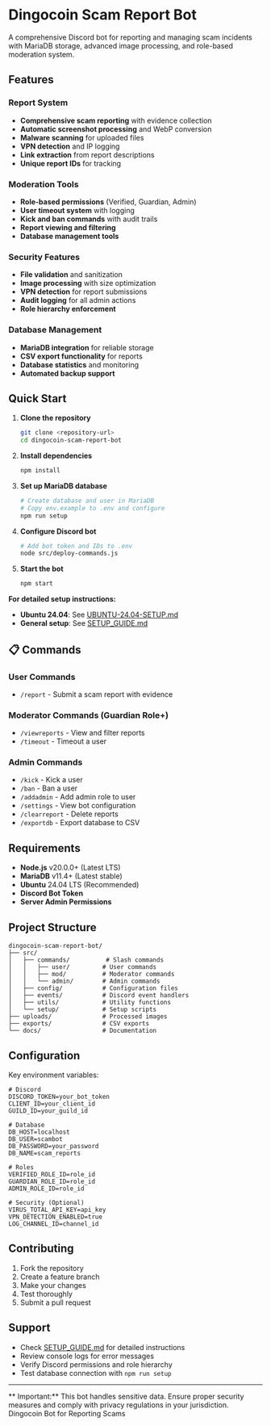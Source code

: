 # Dingocoin Scam Report Bot

A comprehensive Discord bot for reporting and managing scam incidents with MariaDB storage, advanced image processing, and role-based moderation system.

## Features

### Report System
- **Comprehensive scam reporting** with evidence collection
- **Automatic screenshot processing** and WebP conversion
- **Malware scanning** for uploaded files
- **VPN detection** and IP logging
- **Link extraction** from report descriptions
- **Unique report IDs** for tracking

### Moderation Tools
- **Role-based permissions** (Verified, Guardian, Admin)
- **User timeout system** with logging
- **Kick and ban commands** with audit trails
- **Report viewing and filtering**
- **Database management tools**

### Security Features
- **File validation** and sanitization
- **Image processing** with size optimization
- **VPN detection** for report submissions
- **Audit logging** for all admin actions
- **Role hierarchy enforcement**

### Database Management
- **MariaDB integration** for reliable storage
- **CSV export functionality** for reports
- **Database statistics** and monitoring
- **Automated backup support**

##  Quick Start

1. **Clone the repository**
   ```bash
   git clone <repository-url>
   cd dingocoin-scam-report-bot
   ```

2. **Install dependencies**
   ```bash
   npm install
   ```

3. **Set up MariaDB database**
   ```bash
   # Create database and user in MariaDB
   # Copy env.example to .env and configure
   npm run setup
   ```

4. **Configure Discord bot**
   ```bash
   # Add bot token and IDs to .env
   node src/deploy-commands.js
   ```

5. **Start the bot**
   ```bash
   npm start
   ```

**For detailed setup instructions:**
- **Ubuntu 24.04**: See [UBUNTU-24.04-SETUP.md](UBUNTU-24.04-SETUP.md)
- **General setup**: See [SETUP_GUIDE.md](SETUP_GUIDE.md)

## 📋 Commands

### User Commands
- `/report` - Submit a scam report with evidence

### Moderator Commands (Guardian Role+)
- `/viewreports` - View and filter reports
- `/timeout` - Timeout a user

### Admin Commands
- `/kick` - Kick a user
- `/ban` - Ban a user  
- `/addadmin` - Add admin role to user
- `/settings` - View bot configuration
- `/clearreport` - Delete reports
- `/exportdb` - Export database to CSV

## Requirements

- **Node.js** v20.0.0+ (Latest LTS)
- **MariaDB** v11.4+ (Latest stable)
- **Ubuntu** 24.04 LTS (Recommended)
- **Discord Bot Token**
- **Server Admin Permissions**

## Project Structure

```
dingocoin-scam-report-bot/
├── src/
│   ├── commands/          # Slash commands
│   │   ├── user/         # User commands
│   │   ├── mod/          # Moderator commands
│   │   └── admin/        # Admin commands
│   ├── config/           # Configuration files
│   ├── events/           # Discord event handlers
│   ├── utils/            # Utility functions
│   └── setup/            # Setup scripts
├── uploads/              # Processed images
├── exports/              # CSV exports
└── docs/                 # Documentation
```

## Configuration

Key environment variables:

```env
# Discord
DISCORD_TOKEN=your_bot_token
CLIENT_ID=your_client_id
GUILD_ID=your_guild_id

# Database
DB_HOST=localhost
DB_USER=scambot
DB_PASSWORD=your_password
DB_NAME=scam_reports

# Roles
VERIFIED_ROLE_ID=role_id
GUARDIAN_ROLE_ID=role_id
ADMIN_ROLE_ID=role_id

# Security (Optional)
VIRUS_TOTAL_API_KEY=api_key
VPN_DETECTION_ENABLED=true
LOG_CHANNEL_ID=channel_id
```

##  Contributing

1. Fork the repository
2. Create a feature branch
3. Make your changes
4. Test thoroughly
5. Submit a pull request


##  Support

- Check [SETUP_GUIDE.md](SETUP_GUIDE.md) for detailed instructions
- Review console logs for error messages
- Verify Discord permissions and role hierarchy
- Test database connection with `npm run setup`

---

** Important:** This bot handles sensitive data. Ensure proper security measures and comply with privacy regulations in your jurisdiction.
Dingocoin Bot for Reporting Scams
